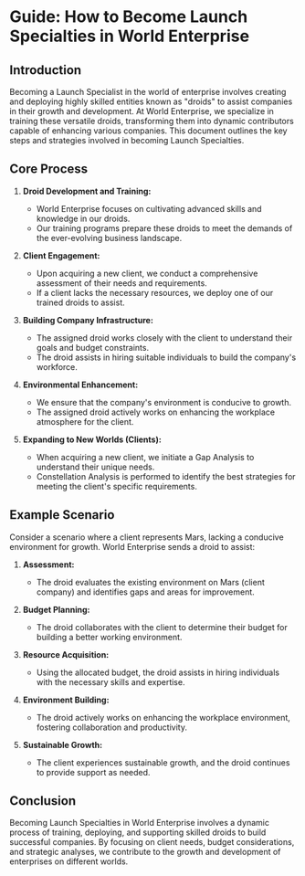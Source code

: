 # Guide: How to Become Launch Specialties in World Enterprise

## Introduction

Becoming a Launch Specialist in the world of enterprise involves creating and deploying highly skilled entities known as "droids" to assist companies in their growth and development. At World Enterprise, we specialize in training these versatile droids, transforming them into dynamic contributors capable of enhancing various companies. This document outlines the key steps and strategies involved in becoming Launch Specialties.

## Core Process

1. **Droid Development and Training:**
   - World Enterprise focuses on cultivating advanced skills and knowledge in our droids.
   - Our training programs prepare these droids to meet the demands of the ever-evolving business landscape.

2. **Client Engagement:**
   - Upon acquiring a new client, we conduct a comprehensive assessment of their needs and requirements.
   - If a client lacks the necessary resources, we deploy one of our trained droids to assist.

3. **Building Company Infrastructure:**
   - The assigned droid works closely with the client to understand their goals and budget constraints.
   - The droid assists in hiring suitable individuals to build the company's workforce.

4. **Environmental Enhancement:**
   - We ensure that the company's environment is conducive to growth.
   - The assigned droid actively works on enhancing the workplace atmosphere for the client.

5. **Expanding to New Worlds (Clients):**
   - When acquiring a new client, we initiate a Gap Analysis to understand their unique needs.
   - Constellation Analysis is performed to identify the best strategies for meeting the client's specific requirements.

## Example Scenario

Consider a scenario where a client represents Mars, lacking a conducive environment for growth. World Enterprise sends a droid to assist:

1. **Assessment:**
   - The droid evaluates the existing environment on Mars (client company) and identifies gaps and areas for improvement.

2. **Budget Planning:**
   - The droid collaborates with the client to determine their budget for building a better working environment.

3. **Resource Acquisition:**
   - Using the allocated budget, the droid assists in hiring individuals with the necessary skills and expertise.

4. **Environment Building:**
   - The droid actively works on enhancing the workplace environment, fostering collaboration and productivity.

5. **Sustainable Growth:**
   - The client experiences sustainable growth, and the droid continues to provide support as needed.

## Conclusion

Becoming Launch Specialties in World Enterprise involves a dynamic process of training, deploying, and supporting skilled droids to build successful companies. By focusing on client needs, budget considerations, and strategic analyses, we contribute to the growth and development of enterprises on different worlds.
